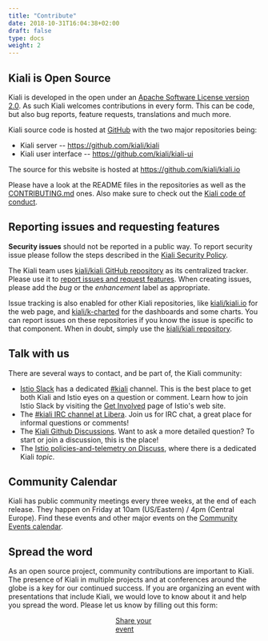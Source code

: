 ```yaml
---
title: "Contribute"
date: 2018-10-31T16:04:38+02:00
draft: false
type: docs
weight: 2
---
```


## Kiali is Open Source

Kiali is developed in the open under an [Apache Software License version 2.0](https://www.apache.org/licenses/LICENSE-2.0.txt).
As such Kiali welcomes contributions in every form.
This can be code, but also bug reports, feature requests, translations and much more.

Kiali source code is hosted at [GitHub](https://github.com/kiali) with the two major repositories being:

* Kiali server -- https://github.com/kiali/kiali
* Kiali user interface -- https://github.com/kiali/kiali-ui

The source for this website is hosted at https://github.com/kiali/kiali.io

Please have a look at the README files in the repositories as well as the [CONTRIBUTING.md](https://github.com/kiali/kiali/blob/master/CONTRIBUTING.md) ones.
Also make sure to check out the [Kiali code of conduct](https://github.com/kiali/kiali/blob/master/CODE_OF_CONDUCT.md).

## Reporting issues and requesting features

**Security issues** should not be reported in a public way.  To report security issue please follow the steps described in the [Kiali Security Policy](https://github.com/kiali/kiali/blob/master/SECURITY.md).

The Kiali team uses [kiali/kiali GitHub repository](https://github.com/kiali/kiali) as its centralized tracker.
Please use it to [report issues and request features](https://github.com/kiali/kiali/issues). When creating issues, please add the _bug_ or the _enhancement_ label as appropriate.

Issue tracking is also enabled for other Kiali repositories, like [kiali/kiali.io](https://github.com/kiali/kiali.io) for the web page, and [kiali/k-charted](https://github.com/kiali/k-charted) for the dashboards and some charts. You can report issues on these repositories if you know the issue is specific to that component. When in doubt, simply use the [kiali/kiali repository](https://github.com/kiali/kiali).

## Talk with us

There are several ways to contact, and be part of, the Kiali community:

* [Istio Slack](https://istio.slack.com/) has a dedicated [#kiali](https://istio.slack.com/archives/CJVRXB09F) channel. This is the best place to get both Kiali and Istio eyes on a question or comment. Learn how to join Istio Slack by visiting the [Get Involved](https://istio.io/latest/get-involved/) page of Istio's web site.
* The [#kiali IRC channel at Libera](https://web.libera.chat?channels=#kiali). Join us for IRC chat, a great place for informal questions or comments!
* The [Kiali Github Discussions](https://github.com/kiali/kiali/discussions). Want to ask a more detailed question? To start or join a discussion, this is the place!
* The [Istio policies-and-telemetry on Discuss](https://discuss.istio.io/c/policies-and-telemetry/kiali), where there is a dedicated Kiali _topic_.

## Community Calendar

Kiali has public community meetings every three weeks, at the end of each release. They happen on Friday at 10am (US/Eastern) / 4pm (Central Europe). Find these events and other major events on the [Community Events calendar](https://bit.ly/kiali-calendar).

## Spread the word

As an open source project, community contributions are important to Kiali. The presence of Kiali in multiple projects and at conferences around the globe is a key for our continued success.
If you are organizing an event with presentations that include Kiali, we would love to know about it and help you spread the word. Please let us know by filling out this form:


<div style="margin:auto;width:15%">
  <p class="buttons">
    <a href="https://bit.ly/3egKs58" class="button" target="_blank">
      Share your event
    </a>
  </p>
</div>